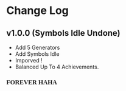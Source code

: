 # Change Log
## v1.0.0 (Symbols Idle Undone)
- Add 5 Generators
- Add Symbols Idle
- Imporved &#x0021;
- Balanced Up To 4 Achievements.
### <span style="font-family:Comic Sans MS">FOREVER HAHA</span>
